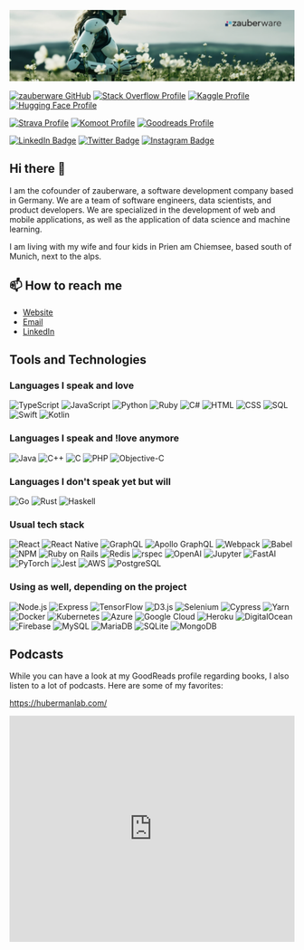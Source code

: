 [![zauberware GitHub Banner](./zw_header.png)](https://zauberware.com)

[![zauberware GitHub](https://img.shields.io/badge/GitHub-zauberware-informational?style=flat&logo=github&logoColor=white&color=4078c0)](https://github.com/zauberware)
[![Stack Overflow Profile](https://img.shields.io/badge/Stack%20Overflow-Profile-informational?style=flat&logo=stackoverflow&logoColor=white&color=F58025)](https://stackoverflow.com/users/702961/marcus-franzen)
[![Kaggle Profile](https://img.shields.io/badge/Kaggle-Profile-informational?style=flat&logo=kaggle&logoColor=white&color=20BEFF)](https://www.kaggle.com/modgod) [![Hugging Face Profile](https://img.shields.io/badge/HuggingFace-Profile-informational?style=flat&logo=huggingface&logoColor=white&color=yellow)](https://huggingface.co/marcus-franzen)

[![Strava Profile](https://img.shields.io/badge/Strava-Profile-informational?style=flat&logo=strava&logoColor=white&color=FC4C02)](https://www.strava.com/athletes/52933213) 
[![Komoot Profile](https://img.shields.io/badge/Komoot-Profile-informational?style=flat&logo=komoot&logoColor=white&color=E8B800)](https://www.komoot.de/user/650061854285)
[![Goodreads Profile](https://img.shields.io/badge/Goodreads-Profile-informational?style=flat&logo=goodreads&logoColor=white&color=3A5F9B)](https://www.goodreads.com/user/show/109006188-marcus-franzen)

[![LinkedIn Badge](https://img.shields.io/badge/LinkedIn-Profile-informational?style=flat&logo=linkedin&logoColor=white&color=0D76A8)](https://www.linkedin.com/in/marcusfranzen/)
[![Twitter Badge](https://img.shields.io/badge/Twitter-Profile-informational?style=flat&logo=twitter&logoColor=white&color=1DA1F2)](https://twitter.com/marcus_franzen)
[![Instagram Badge](https://img.shields.io/badge/Instagram-Profile-informational?style=flat&logo=instagram&logoColor=white&color=E4405F)](https://www.instagram.com/_marcus_franzen_/)

## Hi there 👋

I am the cofounder of zauberware, a software development company based in Germany. We are a team of software engineers, data scientists, and product developers. We are specialized in the development of web and mobile applications, as well as the application of data science and machine learning.

I am living with my wife and four kids in Prien am Chiemsee, based south of Munich, next to the alps.

## 📫 How to reach me

- [Website](https://zauberware.com)
- [Email](mailto:hello@zauberware.com)
- [LinkedIn](https://www.linkedin.com/in/marcusfranzen/)

## Tools and Technologies

### Languages I speak and love

![TypeScript](https://img.shields.io/badge/-TypeScript-3178C6?style=flat-square&logo=typescript&logoColor=white)
![JavaScript](https://img.shields.io/badge/-JavaScript-F7DF1E?style=flat-square&logo=javascript&logoColor=black)
![Python](https://img.shields.io/badge/-Python-3776AB?style=flat-square&logo=python&logoColor=white)
![Ruby](https://img.shields.io/badge/-Ruby-CC342D?style=flat-square&logo=ruby&logoColor=white)
![C#](https://img.shields.io/badge/-C%23-239120?style=flat-square&logo=c-sharp&logoColor=white)
![HTML](https://img.shields.io/badge/-HTML-E34F26?style=flat-square&logo=html5&logoColor=white)
![CSS](https://img.shields.io/badge/-CSS-1572B6?style=flat-square&logo=css3&logoColor=white)
![SQL](https://img.shields.io/badge/-SQL-4479A1?style=flat-square&logo=postgresql&logoColor=white)
![Swift](https://img.shields.io/badge/-Swift-FA7343?style=flat-square&logo=swift&logoColor=white)
![Kotlin](https://img.shields.io/badge/-Kotlin-0095D5?style=flat-square&logo=kotlin&logoColor=white)

### Languages I speak and !love anymore

![Java](https://img.shields.io/badge/-Java-007396?style=flat-square&logo=java&logoColor=white)
![C++](https://img.shields.io/badge/-C++-00599C?style=flat-square&logo=c%2B%2B&logoColor=white)
![C](https://img.shields.io/badge/-C-A8B9CC?style=flat-square&logo=c&logoColor=white)
![PHP](https://img.shields.io/badge/-PHP-777BB4?style=flat-square&logo=php&logoColor=white)
![Objective-C](https://img.shields.io/badge/-Objective--C-438EFF?style=flat-square&logo=apple&logoColor=white)

### Languages I don't speak yet but will

![Go](https://img.shields.io/badge/-Go-00ADD8?style=flat-square&logo=go&logoColor=white)
![Rust](https://img.shields.io/badge/-Rust-000000?style=flat-square&logo=rust&logoColor=white)
![Haskell](https://img.shields.io/badge/-Haskell-5D4F85?style=flat-square&logo=haskell&logoColor=white)

### Usual tech stack

![React](https://img.shields.io/badge/-React-61DAFB?style=flat-square&logo=react&logoColor=black)
![React Native](https://img.shields.io/badge/-React%20Native-61DAFB?style=flat-square&logo=react&logoColor=black)
![GraphQL](https://img.shields.io/badge/-GraphQL-E10098?style=flat-square&logo=graphql&logoColor=white)
![Apollo GraphQL](https://img.shields.io/badge/-Apollo%20GraphQL-311C87?style=flat-square&logo=apollo-graphql&logoColor=white)
![Webpack](https://img.shields.io/badge/-Webpack-8DD6F9?style=flat-square&logo=webpack&logoColor=black)
![Babel](https://img.shields.io/badge/-Babel-F9DC3E?style=flat-square&logo=babel&logoColor=black)
![NPM](https://img.shields.io/badge/-NPM-CB3837?style=flat-square&logo=npm&logoColor=white)
![Ruby on Rails](https://img.shields.io/badge/-Ruby%20on%20Rails-CC0000?style=flat-square&logo=ruby-on-rails&logoColor=white)
![Redis](https://img.shields.io/badge/-Redis-DC382D?style=flat-square&logo=redis&logoColor=white)
![rspec](https://img.shields.io/badge/-rspec-CC0000?style=flat-square&logo=rspec&logoColor=white)
![OpenAI](https://img.shields.io/badge/-OpenAI-000000?style=flat-square&logo=openai&logoColor=white)
![Jupyter](https://img.shields.io/badge/-Jupyter-F37626?style=flat-square&logo=jupyter&logoColor=white)
![FastAI](https://img.shields.io/badge/-FastAI-000000?style=flat-square&logo=fastai&logoColor=white)
![PyTorch](https://img.shields.io/badge/-PyTorch-EE4C2C?style=flat-square&logo=pytorch&logoColor=white)
![Jest](https://img.shields.io/badge/-Jest-C21325?style=flat-square&logo=jest&logoColor=white)
![AWS](https://img.shields.io/badge/-AWS-232F3E?style=flat-square&logo=amazon-aws&logoColor=white)
![PostgreSQL](https://img.shields.io/badge/-PostgreSQL-336791?style=flat-square&logo=postgresql&logoColor=white)

### Using as well, depending on the project

![Node.js](https://img.shields.io/badge/-Node.js-339933?style=flat-square&logo=node.js&logoColor=white)
![Express](https://img.shields.io/badge/-Express-000000?style=flat-square&logo=express&logoColor=white)
![TensorFlow](https://img.shields.io/badge/-TensorFlow-FF6F00?style=flat-square&logo=tensorflow&logoColor=white)
![D3.js](https://img.shields.io/badge/-D3.js-F9A03C?style=flat-square&logo=d3.js&logoColor=white)
![Selenium](https://img.shields.io/badge/-Selenium-43B02A?style=flat-square&logo=selenium&logoColor=white)
![Cypress](https://img.shields.io/badge/-Cypress-17202C?style=flat-square&logo=cypress&logoColor=white)
![Yarn](https://img.shields.io/badge/-Yarn-2C8EBB?style=flat-square&logo=yarn&logoColor=white)
![Docker](https://img.shields.io/badge/-Docker-2496ED?style=flat-square&logo=docker&logoColor=white)
![Kubernetes](https://img.shields.io/badge/-Kubernetes-326CE5?style=flat-square&logo=kubernetes&logoColor=white)
![Azure](https://img.shields.io/badge/-Azure-0089D6?style=flat-square&logo=microsoft-azure&logoColor=white)
![Google Cloud](https://img.shields.io/badge/-Google%20Cloud-4285F4?style=flat-square&logo=google-cloud&logoColor=white)
![Heroku](https://img.shields.io/badge/-Heroku-430098?style=flat-square&logo=heroku&logoColor=white)
![DigitalOcean](https://img.shields.io/badge/-DigitalOcean-0080FF?style=flat-square&logo=digitalocean&logoColor=white)
![Firebase](https://img.shields.io/badge/-Firebase-FFCA28?style=flat-square&logo=firebase&logoColor=black)
![MySQL](https://img.shields.io/badge/-MySQL-4479A1?style=flat-square&logo=mysql&logoColor=white)
![MariaDB](https://img.shields.io/badge/-MariaDB-003545?style=flat-square&logo=mariadb&logoColor=white)
![SQLite](https://img.shields.io/badge/-SQLite-003B57?style=flat-square&logo=sqlite&logoColor=white)
![MongoDB](https://img.shields.io/badge/-MongoDB-47A248?style=flat-square&logo=mongodb&logoColor=white)

## Podcasts

While you can have a look at my GoodReads profile regarding books, I also listen to a lot of podcasts. Here are some of my favorites:

https://hubermanlab.com/

<iframe src="https://marcus-franzen.github.io/marcus-franzen/podcasts.html" width="100%" height="400" frameborder="0" scrolling="no"></iframe>